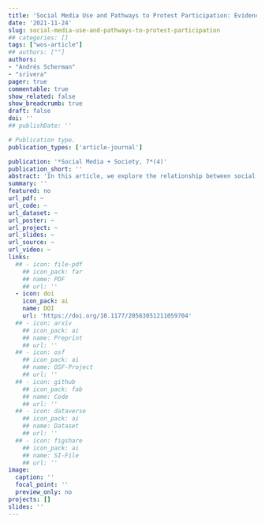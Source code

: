 ```yaml
---
title: 'Social Media Use and Pathways to Protest Participation: Evidence From the 2019 Chilean Social Outburst'
date: '2021-11-24'
slug: social-media-use-and-pathways-to-protest-participation
## categories: []
tags: ["wos-article"]
## authors: [""]
authors:
- "Andrés Scherman"
- "srivera"
pager: true
commentable: true
show_related: false
show_breadcrumb: true
draft: false
doi: ''
## publishDate: ''

# Publication type.
publication_types: ['article-journal']

publication: '*Social Media + Society, 7*(4)'
publication_short: ''
abstract: 'In this article, we explore the relationship between social media use and participation in protests in Chile. In October 2019, Chile faced the most massive protests since the country’s return to democracy. Due to its magnitude, the media and analysts refer to this process as the "social outburst". Although these protests engaged broad sectors of the population, most of the protesters were young people. Using a probabilistic and face-to-face survey applied to young people aged 18-29 years, we find that the only social media platform associated with participation in protests was Facebook. Our analysis also shows the importance of the specific activities that people engage in social media. Taking part in political activities on social media is strongly associated with attending protests but using social media platforms to get information or share common interests with other users is not. Furthermore, we examine whether social media has an indirect impact on participation through interpersonal conversation. The results show that Instagram -one of the most popular social media platforms among young Chileans- spurs interpersonal conversation, which in turn increases the likelihood of participating in protests. Our findings suggest that social media still plays a role in shaping people’s political behavior despite changes in the social media environment and in social media consumption patterns.'
summary: ''
featured: no
url_pdf: ~
url_code: ~
url_dataset: ~
url_poster: ~
url_project: ~
url_slides: ~
url_source: ~
url_video: ~
links:
  ## - icon: file-pdf
    ## icon_pack: far
    ## name: PDF
    ## url: ''
  - icon: doi
    icon_pack: ai
    name: DOI
    url: 'https://doi.org/10.1177/20563051211059704'
  ## - icon: arxiv
    ## icon_pack: ai
    ## name: Preprint
    ## url: ''
  ## - icon: osf
    ## icon_pack: ai
    ## name: OSF-Project
    ## url: ''
  ## - icon: github
    ## icon_pack: fab
    ## name: Code
    ## url: ''
  ## - icon: dataverse
    ## icon_pack: ai
    ## name: Dataset
    ## url: ''
  ## - icon: figshare
    ## icon_pack: ai
    ## name: SI-File
    ## url: ''
image:
  caption: ''
  focal_point: ''
  preview_only: no
projects: []
slides: ''
---
```

